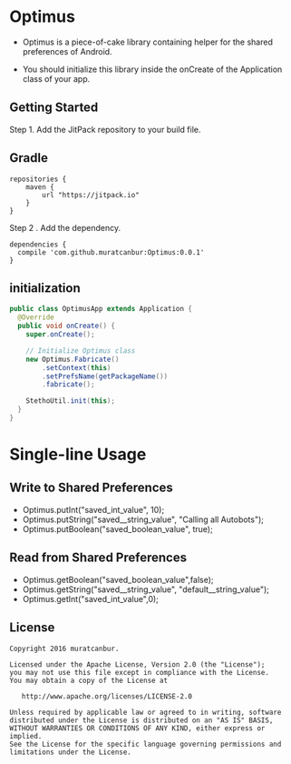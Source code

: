 # Optimus

- Optimus is a piece-of-cake library containing helper for the shared preferences of Android.

- You should initialize this library inside the onCreate of the Application class of your app.

## Getting Started

Step 1. Add the JitPack repository to your build file.

## Gradle ##
```
repositories {
    maven {
        url "https://jitpack.io"
    }
}
```

Step 2 . Add the dependency.
```
dependencies {
  compile 'com.github.muratcanbur:Optimus:0.0.1'
}
```

## initialization
```Java
public class OptimusApp extends Application {
  @Override
  public void onCreate() {
    super.onCreate();

    // Initialize Optimus class
    new Optimus.Fabricate()
        .setContext(this)
        .setPrefsName(getPackageName())
        .fabricate();

    StethoUtil.init(this);
  }
}
```

# Single-line Usage

## Write to Shared Preferences

-    Optimus.putInt("saved_int_value", 10);
-    Optimus.putString("saved__string_value", "Calling all Autobots");
-    Optimus.putBoolean("saved_boolean_value", true);


## Read from Shared Preferences

-   Optimus.getBoolean("saved_boolean_value",false);
-   Optimus.getString("saved__string_value", "default__string_value");
-   Optimus.getInt("saved_int_value",0);

License
--------


    Copyright 2016 muratcanbur.

    Licensed under the Apache License, Version 2.0 (the "License");
    you may not use this file except in compliance with the License.
    You may obtain a copy of the License at

       http://www.apache.org/licenses/LICENSE-2.0

    Unless required by applicable law or agreed to in writing, software
    distributed under the License is distributed on an "AS IS" BASIS,
    WITHOUT WARRANTIES OR CONDITIONS OF ANY KIND, either express or implied.
    See the License for the specific language governing permissions and
    limitations under the License.
